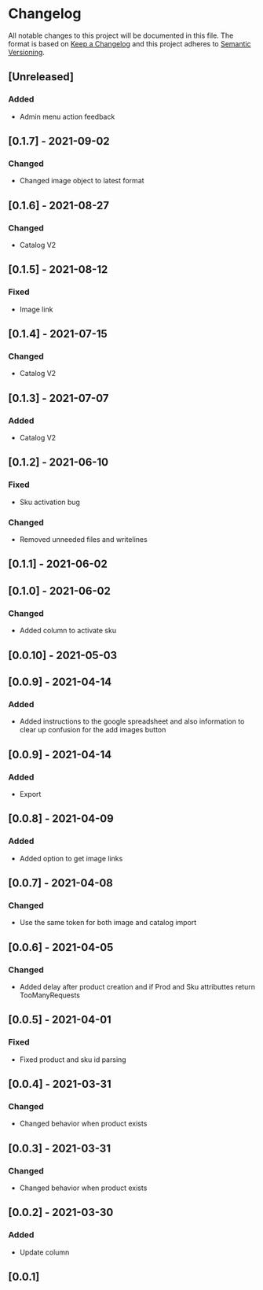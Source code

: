 # Changelog

All notable changes to this project will be documented in this file.
The format is based on [Keep a Changelog](http://keepachangelog.com/en/1.0.0/)
and this project adheres to [Semantic Versioning](http://semver.org/spec/v2.0.0.html).

## [Unreleased]

### Added

- Admin menu action feedback

## [0.1.7] - 2021-09-02

### Changed

- Changed image object to latest format

## [0.1.6] - 2021-08-27

### Changed

- Catalog V2

## [0.1.5] - 2021-08-12

### Fixed

- Image link

## [0.1.4] - 2021-07-15

### Changed

- Catalog V2

## [0.1.3] - 2021-07-07

### Added

- Catalog V2

## [0.1.2] - 2021-06-10

### Fixed

- Sku activation bug

### Changed

- Removed unneeded files and writelines

## [0.1.1] - 2021-06-02

## [0.1.0] - 2021-06-02

### Changed

- Added column to activate sku

## [0.0.10] - 2021-05-03

## [0.0.9] - 2021-04-14

### Added

- Added instructions to the google spreadsheet and also information to clear up confusion for the add images button

## [0.0.9] - 2021-04-14

### Added

- Export

## [0.0.8] - 2021-04-09

### Added

- Added option to get image links

## [0.0.7] - 2021-04-08

### Changed

- Use the same token for both image and catalog import

## [0.0.6] - 2021-04-05

### Changed

- Added delay after product creation and if Prod and Sku attributtes return TooManyRequests

## [0.0.5] - 2021-04-01

### Fixed

- Fixed product and sku id parsing

## [0.0.4] - 2021-03-31

### Changed

- Changed behavior when product exists

## [0.0.3] - 2021-03-31

### Changed

- Changed behavior when product exists

## [0.0.2] - 2021-03-30

### Added

- Update column

## [0.0.1]
